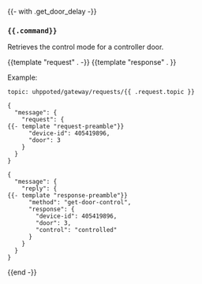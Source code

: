 {{- with .get_door_delay -}}
### `{{.command}}`

Retrieves the control mode for a controller door.

{{template "request"  . -}}
{{template "response" . }}

Example:
```
topic: uhppoted/gateway/requests/{{ .request.topic }}

{
  "message": {
    "request": {
{{- template "request-preamble"}}
      "device-id": 405419896,
      "door": 3
    }
  }
}

{
  "message": {
    "reply": {
{{- template "response-preamble"}}
      "method": "get-door-control",
      "response": {
        "device-id": 405419896,
        "door": 3,
        "control": "controlled"
      }
    }
  }
}
```
{{end -}}


